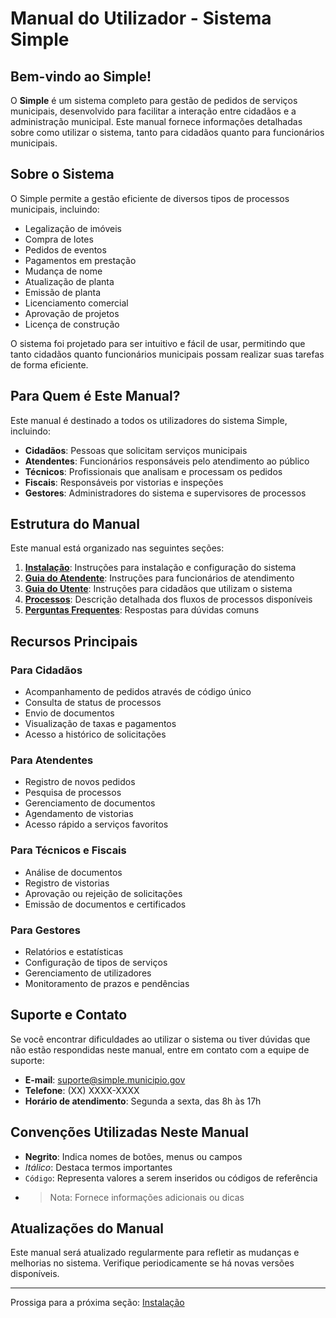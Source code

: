 # Manual do Utilizador - Sistema Simple

## Bem-vindo ao Simple!

O **Simple** é um sistema completo para gestão de pedidos de serviços municipais, desenvolvido para facilitar a interação entre cidadãos e a administração municipal. Este manual fornece informações detalhadas sobre como utilizar o sistema, tanto para cidadãos quanto para funcionários municipais.

## Sobre o Sistema

O Simple permite a gestão eficiente de diversos tipos de processos municipais, incluindo:

- Legalização de imóveis
- Compra de lotes
- Pedidos de eventos
- Pagamentos em prestação
- Mudança de nome
- Atualização de planta
- Emissão de planta
- Licenciamento comercial
- Aprovação de projetos
- Licença de construção

O sistema foi projetado para ser intuitivo e fácil de usar, permitindo que tanto cidadãos quanto funcionários municipais possam realizar suas tarefas de forma eficiente.

## Para Quem é Este Manual?

Este manual é destinado a todos os utilizadores do sistema Simple, incluindo:

- **Cidadãos**: Pessoas que solicitam serviços municipais
- **Atendentes**: Funcionários responsáveis pelo atendimento ao público
- **Técnicos**: Profissionais que analisam e processam os pedidos
- **Fiscais**: Responsáveis por vistorias e inspeções
- **Gestores**: Administradores do sistema e supervisores de processos

## Estrutura do Manual

Este manual está organizado nas seguintes seções:

1. [**Instalação**](./installation.md): Instruções para instalação e configuração do sistema
2. [**Guia do Atendente**](./attendant_guide.md): Instruções para funcionários de atendimento
3. [**Guia do Utente**](./citizen_guide.md): Instruções para cidadãos que utilizam o sistema
4. [**Processos**](./processes.md): Descrição detalhada dos fluxos de processos disponíveis
5. [**Perguntas Frequentes**](./faq.md): Respostas para dúvidas comuns

## Recursos Principais

### Para Cidadãos

- Acompanhamento de pedidos através de código único
- Consulta de status de processos
- Envio de documentos
- Visualização de taxas e pagamentos
- Acesso a histórico de solicitações

### Para Atendentes

- Registro de novos pedidos
- Pesquisa de processos
- Gerenciamento de documentos
- Agendamento de vistorias
- Acesso rápido a serviços favoritos

### Para Técnicos e Fiscais

- Análise de documentos
- Registro de vistorias
- Aprovação ou rejeição de solicitações
- Emissão de documentos e certificados

### Para Gestores

- Relatórios e estatísticas
- Configuração de tipos de serviços
- Gerenciamento de utilizadores
- Monitoramento de prazos e pendências

## Suporte e Contato

Se você encontrar dificuldades ao utilizar o sistema ou tiver dúvidas que não estão respondidas neste manual, entre em contato com a equipe de suporte:

- **E-mail**: suporte@simple.municipio.gov
- **Telefone**: (XX) XXXX-XXXX
- **Horário de atendimento**: Segunda a sexta, das 8h às 17h

## Convenções Utilizadas Neste Manual

- **Negrito**: Indica nomes de botões, menus ou campos
- *Itálico*: Destaca termos importantes
- `Código`: Representa valores a serem inseridos ou códigos de referência
- > Nota: Fornece informações adicionais ou dicas

## Atualizações do Manual

Este manual será atualizado regularmente para refletir as mudanças e melhorias no sistema. Verifique periodicamente se há novas versões disponíveis.

---

Prossiga para a próxima seção: [Instalação](./installation.md)
